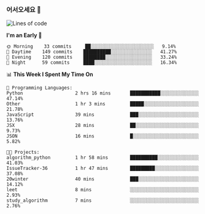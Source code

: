 ### 어서오세요 👋

<!--START_SECTION:waka-->
![Lines of code](https://img.shields.io/badge/From%20Hello%20World%20I%27ve%20Written-391319%20lines%20of%20code-blue)

**I'm an Early 🐤** 

```text
🌞 Morning    33 commits     ██░░░░░░░░░░░░░░░░░░░░░░░   9.14% 
🌆 Daytime    149 commits    ██████████░░░░░░░░░░░░░░░   41.27% 
🌃 Evening    120 commits    ████████░░░░░░░░░░░░░░░░░   33.24% 
🌙 Night      59 commits     ████░░░░░░░░░░░░░░░░░░░░░   16.34%

```


📊 **This Week I Spent My Time On** 

```text
💬 Programming Languages: 
Python                   2 hrs 16 mins       ███████████░░░░░░░░░░░░░░   47.14% 
Other                    1 hr 3 mins         █████░░░░░░░░░░░░░░░░░░░░   21.78% 
JavaScript               39 mins             ███░░░░░░░░░░░░░░░░░░░░░░   13.76% 
JSX                      28 mins             ██░░░░░░░░░░░░░░░░░░░░░░░   9.73% 
JSON                     16 mins             █░░░░░░░░░░░░░░░░░░░░░░░░   5.82%

🐱‍💻 Projects: 
algorithm_python         1 hr 58 mins        ██████████░░░░░░░░░░░░░░░   41.03% 
IssueTracker-36          1 hr 47 mins        █████████░░░░░░░░░░░░░░░░   37.08% 
20winter                 40 mins             ███░░░░░░░░░░░░░░░░░░░░░░   14.12% 
leet                     8 mins              ░░░░░░░░░░░░░░░░░░░░░░░░░   2.93% 
study_algorithm          7 mins              ░░░░░░░░░░░░░░░░░░░░░░░░░   2.76%

```


<!--END_SECTION:waka-->
